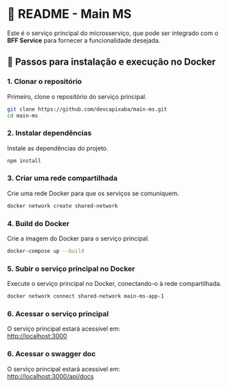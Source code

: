 
# 📖 README - Main MS

Este é o serviço principal do microsserviço, que pode ser integrado com o **BFF Service** para fornecer a funcionalidade desejada.

## 🔧 Passos para instalação e execução no Docker

### 1. Clonar o repositório
Primeiro, clone o repositório do serviço principal.

```bash
git clone https://github.com/devcapixaba/main-ms.git
cd main-ms
```

### 2. Instalar dependências
Instale as dependências do projeto.

```bash
npm install
```

### 3. Criar uma rede compartilhada
Crie uma rede Docker para que os serviços se comuniquem.

```bash
docker network create shared-network
```

### 4. Build do Docker
Crie a imagem do Docker para o serviço principal.

```bash
docker-compose up --build
```

### 5. Subir o serviço principal no Docker
Execute o serviço principal no Docker, conectando-o à rede compartilhada.

```bash
docker network connect shared-network main-ms-app-1
```

### 6. Acessar o serviço principal
O serviço principal estará acessível em:  
[http://localhost:3000](http://localhost:3000)

### 6. Acessar o swagger doc
O serviço principal estará acessível em:  
[http://localhost:3000/api/docs](http://localhost:3000/api/docs)
